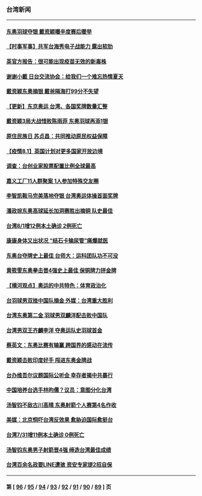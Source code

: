 ### 台湾新闻
---
#### [东奥羽球夺银 戴资颖曝辛度赛后暖举](../../pages/ncid1349361/n13131952.md) 
#### [【时事军事】共军台海秀电子战能力 露出软肋](../../pages/ncid1349361/n13128406.md) 
#### [英官方报告：很可能出现疫苗无效的新毒株](../../pages/ncid1349361/n13131365.md) 
#### [谢谢小戴 日台交流协会：给我们一个难忘热情夏天](../../pages/ncid1349361/n13131461.md) 
#### [戴资颖东奥摘银 戴爸隔海打99分不失望](../../pages/ncid1349361/n13131363.md) 
#### [【更新】东京奥运 台湾、各国奖牌数量汇整](../../pages/ncid1349361/n13131160.md) 
#### [戴资颖3局大战惜败陈雨菲 东奥羽球再添1银](../../pages/ncid1349361/n13131212.md) 
#### [原住民族日 苏贞昌：共同推动原民权益保障](../../pages/ncid1349361/n13131131.md) 
#### [【疫情8.1】英国计划对更多国家开放边境](../../pages/ncid1349361/n13130732.md) 
#### [调查：台创业家股票配置比例全球最高](../../pages/ncid1349361/n13131037.md) 
#### [嘉义工厂11人群聚案 1人参加特殊交友圈](../../pages/ncid1349361/n13131034.md) 
#### [李智凯鞍马完美落地夺银 台湾奥运体操首面奖牌](../../pages/ncid1349361/n13130990.md) 
#### [潘政琮东奥高球延长加洞赛胜出摘铜 队史最佳](../../pages/ncid1349361/n13130943.md) 
#### [台湾8/1增12例本土确诊 2例死亡](../../pages/ncid1349361/n13130643.md) 
#### [康康身体又出状况 “结石卡输尿管”痛爆就医](../../pages/ncid1349361/n13130307.md) 
#### [东奥台夺牌史上最佳 台师大：运科团队功不可没](../../pages/ncid1349361/n13130480.md) 
#### [黄筱雯东奥拳击晋4强史上最佳 保铜牌力拼金牌](../../pages/ncid1349361/n13130454.md) 
#### [【横河观点】奥运的中共特色：体育政治化](../../pages/ncid1349361/n13129531.md) 
#### [台羽球男双挫中国队摘金 外媒：台湾重大胜利](../../pages/ncid1349361/n13129783.md) 
#### [台湾东奥第二金 羽球男双麟洋配击败中国队](../../pages/ncid1349361/n13129544.md) 
#### [台湾男双王齐麟李洋 夺奥运队史羽球首金](../../pages/ncid1349361/n13129484.md) 
#### [蔡英文：东奥比赛有输赢 跨国界的感动在流传](../../pages/ncid1349361/n13129252.md) 
#### [戴资颖击败印度好手 闯进东奥金牌战](../../pages/ncid1349361/n13129400.md) 
#### [台办维吾尔议题国际公听会 幸存者揭中共暴行](../../pages/ncid1349361/n13129086.md) 
#### [中国培养台选手林昀儒？议员：意图分化台湾](../../pages/ncid1349361/n13129189.md) 
#### [汤智钧不敌古川高晴 东奥射箭个人赛第4名作收](../../pages/ncid1349361/n13129211.md) 
#### [美媒：北京恫吓台湾反效果 愈胁迫国际愈挺台](../../pages/ncid1349361/n13128977.md) 
#### [台湾7/31增11例本土确诊 0例死亡](../../pages/ncid1349361/n13121595.md) 
#### [汤智钧东奥男子射箭晋4强 缔造台湾最佳成绩](../../pages/ncid1349361/n13128983.md) 
#### [台湾百余名政要LINE遭骇 资安专家提2招自保](../../pages/ncid1349361/n13128844.md) 

---
#### 第 [ [96](./96.md) / [95](./95.md) / [94](./94.md) / [93](./93.md) / [92](./92.md) / [91](./91.md) / [90](./90.md) / [89](./89.md) ] 页
